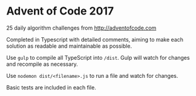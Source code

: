 # Advent of Code 2017
25 daily algorithm challenges from http://adventofcode.com

Completed in Typescript with detailed comments, aiming to make each solution as readable and maintainable as possible.

Use `gulp` to compile all TypeScript into `/dist`. Gulp will watch for changes and recompile as necessary.

Use `nodemon dist/<filename>.js` to run a file and watch for changes.

Basic tests are included in each file.
